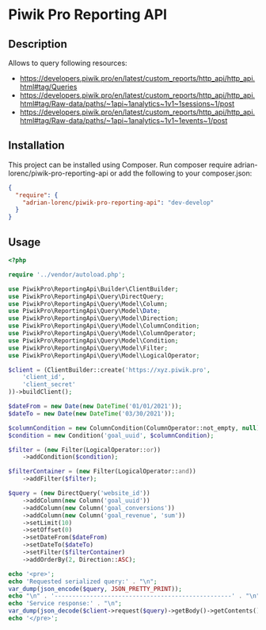 # Piwik Pro Reporting API

## Description
Allows to query following resources:
 * https://developers.piwik.pro/en/latest/custom_reports/http_api/http_api.html#tag/Queries
 * https://developers.piwik.pro/en/latest/custom_reports/http_api/http_api.html#tag/Raw-data/paths/~1api~1analytics~1v1~1sessions~1/post
 * https://developers.piwik.pro/en/latest/custom_reports/http_api/http_api.html#tag/Raw-data/paths/~1api~1analytics~1v1~1events~1/post

## Installation 
This project can be installed using Composer. Run composer require adrian-lorenc/piwik-pro-reporting-api or add the following to your composer.json:
```json
{
  "require": {
    "adrian-lorenc/piwik-pro-reporting-api": "dev-develop"
  }
}
```

## Usage

```php
<?php

require '../vendor/autoload.php';

use PiwikPro\ReportingApi\Builder\ClientBuilder;
use PiwikPro\ReportingApi\Query\DirectQuery;
use PiwikPro\ReportingApi\Query\Model\Column;
use PiwikPro\ReportingApi\Query\Model\Date;
use PiwikPro\ReportingApi\Query\Model\Direction;
use PiwikPro\ReportingApi\Query\Model\ColumnCondition;
use PiwikPro\ReportingApi\Query\Model\ColumnOperator;
use PiwikPro\ReportingApi\Query\Model\Condition;
use PiwikPro\ReportingApi\Query\Model\Filter;
use PiwikPro\ReportingApi\Query\Model\LogicalOperator;

$client = (ClientBuilder::create('https://xyz.piwik.pro',
    'client_id',
    'client_secret'
))->buildClient();

$dateFrom = new Date(new DateTime('01/01/2021'));
$dateTo = new Date(new DateTime('03/30/2021'));

$columnCondition = new ColumnCondition(ColumnOperator::not_empty, null);
$condition = new Condition('goal_uuid', $columnCondition);

$filter = (new Filter(LogicalOperator::or))
    ->addCondition($condition);

$filterContainer = (new Filter(LogicalOperator::and))
    ->addFilter($filter);

$query = (new DirectQuery('website_id'))
    ->addColumn(new Column('goal_uuid'))
    ->addColumn(new Column('goal_conversions'))
    ->addColumn(new Column('goal_revenue', 'sum'))
    ->setLimit(10)
    ->setOffset(0)
    ->setDateFrom($dateFrom)
    ->setDateTo($dateTo)
    ->setFilter($filterContainer)
    ->addOrderBy(2, Direction::ASC);

echo '<pre>';
echo 'Requested serialized query:' . "\n";
var_dump(json_encode($query, JSON_PRETTY_PRINT));
echo "\n" . '--------------------------------------------------' . "\n";
echo 'Service response:' . "\n";
var_dump(json_decode($client->request($query)->getBody()->getContents()));
echo '</pre>';

```
